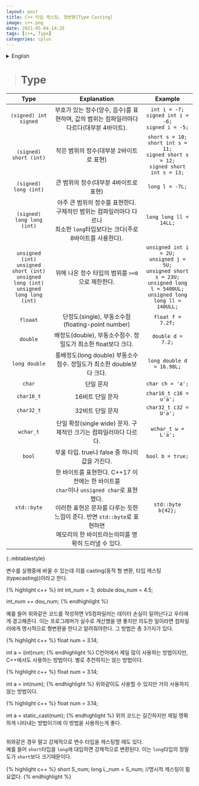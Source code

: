 ```yaml
---
layout: post
title: C++ 타입 캐스팅, 형변환[Type Casting]
image: c++.png
date: 2021-05-04-14:25
tags: [c++, Type]
categories: cplus
---
```


<details>
<summary>English</summary>
<div markdown="1">

># Type

|Type|Explanation|Example|
|:---:|:---:|:---:|
|```(signed) int```<br>```signed```|Represents a signed integer (positive or negative), and the range of values varies from compiler to compiler (mostly 4 bytes).|```int i = -7;```<br>```signed int i = -6;``` <br>```signed i = -5;```|
|```(signed) short (int)```|Small range integer (mostly expressed as 2 bytes)|```short s = 10;```<br>```short int s = 11;```<br>```signed short s = 12;```<br>```signed short int s = 13;```|
|```(signed) long (int)```|Large range integers (mostly represented by 4 bytes)|```long l = -7L;```|
|```(signed) long long (int)```|Represents a very large range of integers. The specific range varies from compiler to compiler, but is at least larger than the ```long``` type (usually 8 bytes).|```long long ll = 14LL;```|
|```unsigned (int)```<br>```unsigned short (int)```<br>```unsigned long (int)```<br>```unsigned long long (int)```|Limit the range of integer types above to ```>=0```.|```unsigned int i = 2U;``` <br>```unsigned j = 5U;```<br>```unsigned short s = 23U;```<br>```unsigned long l = 5400UL;```<br>```unsigned long long ll = 140ULL;```|
|```floaat```|single floating-point number|```float f = 7.2f;```|
|```double```|double Floating point number. Precision is at least greater than float.|```double d = 7.2;```|
|```long double```|long double Floating point number. Precision is at least greater than ```double```.|```long double d = 16.98L;```|
|```char```|Single character|```char ch = 'a';```|
|```char16_t```|16-bit single character|```char16_t c16 = u'a';```|
|```char32_t```|32-bit single character|```char32_t c32 = U'a';```|
|```wchar_t```|Single wide character. The specific size varies from compiler to compiler.|```wchar_t w = L'a';```|
|```bool```|Boolean type. It can be either true or false.|```bool b = true;```|
|```std::byte```|Represents one byte. Prior to C++17, a byte was represented as <br>```char``` or ```unsigned char```. <br>This expression gives the feeling of dealing with characters. On the other hand, when expressed as ```std::byte```, the meaning of <br>a byte of memory can be clearly revealed.|```std::byte b{42};```|
{:.mbtablestyle}


Variables can be changed during execution, which is called casting (dynamic type casting).

{% highlight c++ %}
int int_num = 3;
dobule dou_num = 4.5;

int_num += dou_num;
{% endhighlight %}

For example, if you write code like the above, the VS compiler warns us that data loss will occur. This is good if the programmer makes a mistake, but if it is intended, you need to tell the compiler to explicitly cast it. There are three ways to do that.


{% highlight c++ %}
float num = 3.14;

int a = (int)num;
{% endhighlight %}
It is the most commonly used method in C language, but it is also used in C++. This is not recommended.

{% highlight c++ %}
float num = 3.14;

int a = int(num);
{% endhighlight %}
It can be used as above, but it is rarely used.

{% highlight c++ %}
float num = 3.14;

int a = static_cast<int>(num);
{% endhighlight %}
The code above is long, but it is the clearest way to use this method.<br>
<br>


In addition to the above cases, there are times when the variable type is forcedly cast.<br>
For example, if the type ```short``` is assigned to ```long```, it is forcibly converted. This is because the precision of the ```long``` type is greater than that of the ```short```.

{% highlight c++ %}
short S_num;
long L_num = S_num; //No need for explicit casting.
{% endhighlight %}

---------------------------------------------------------------------------------------------------
---------------------------------------------------------------------------------------------------
</div>
</details>


># Type

|Type|Explanation|Example|
|:---:|:---:|:---:|
|```(signed) int```<br>```signed```|부호가 있는 정수(양수, 음수)를 표현하며, 값의 범위는 컴파일러마다 다르다(대부분 4바이트).|```int i = -7;```<br>```signed int i = -6;``` <br>```signed i = -5;```|
|```(signed) short (int)```|작은 범위의 정수(대부분 2바이트로 표현)|```short s = 10;```<br>```short int s = 11;```<br>```signed short s = 12;```<br>```signed short int s = 13;```|
|```(signed) long (int)```|큰 범위의 정수(대부분 4바이트로 표현)|```long l = -7L;```|
|```(signed) long long (int)```|아주 큰 범위의 정수를 표현한다. 구체적인 범위는 컴파일러마다 다르나 <br>최소한 ```long```타입보다는 크다(주로 8바이트를 사용한다).|```long long ll = 14LL;```|
|```unsigned (int)```<br>```unsigned short (int)```<br>```unsigned long (int)```<br>```unsigned long long (int)```|위에 나온 정수 타입의 범위를 ```>=0```으로 제한한다.|```unsigned int i = 2U;``` <br>```unsigned j = 5U;```<br>```unsigned short s = 23U;```<br>```unsigned long l = 5400UL;```<br>```unsigned long long ll = 140ULL;```|
|```floaat```|단정도(single), 부동소수점(floating-point number)|```float f = 7.2f;```|
|```double```|배정도(double), 부동소수점수. 정밀도가 최소한 float보다 크다.|```double d = 7.2;```|
|```long double```|롱배정도(long double) 부동소수점수. 정밀도가 최소한 double보다 크다.|```long double d = 16.98L;```|
|```char```|단일 문자|```char ch = 'a';```|
|```char16_t```|16비트 단일 문자|```char16_t c16 = u'a';```|
|```char32_t```|32비트 단일 문자|```char32_t c32 = U'a';```|
|```wchar_t```|단일 확장(single wide) 문자. 구체적인 크기는 컴파일러마다 다르다.|```wchar_t w = L'a';```|
|```bool```|부울 타입. true나 false 중 하나의 값을 가진다.|```bool b = true;```|
|```std::byte```|한 바이트를 표현한다. C++17 이전에는 한 바이트를 <br>```char```이나 ```unsigned char```로 표현했다. <br>이러한 표현은 문자를 다루는 듯한 느낌이 준다. 반면 ```std::byte```로 표현하면 <br>메모리의 한 바이트라는의미를 명확히 드러낼 수 있다.|```std::byte b{42};```|
{:.mbtablestyle}


변수를 실행중에 바꿀 수 있는데 이를 casting(동적 형 변환, 타입 캐스팅(typecasting))이라고 한다.

{% highlight c++ %}
int int_num = 3;
dobule dou_num = 4.5;

int_num += dou_num;
{% endhighlight %}

예를 들어 위와같은 코드를 작성하면 VS컴파일러는 데이터 손실이 일어난다고 우리에게 경고해준다. 이는 프로그래머가 실수로 계산했을 땐 좋지만 의도한 일이라면 컴파일러에게 명시적으로 형변환을 한다고 알려줘야한다. 그 방법은 총 3가지가 있다.


{% highlight c++ %}
float num = 3.14;

int a = (int)num;
{% endhighlight %}
C언어에서 제일 많이 사용하는 방법이지만, C++에서도 사용하는 방법이다. 별로 추천하지는 않는 방법이다.

{% highlight c++ %}
float num = 3.14;

int a = int(num);
{% endhighlight %}
위와같이도 사용할 수 있지만 거의 사용하지 않는 방법이다.

{% highlight c++ %}
float num = 3.14;

int a = static_cast<int>(num);
{% endhighlight %}
위의 코드는 길긴하지만 제일 명확하게 나타내는 방법이기에 이 방법을 사용하는게 좋다.<br>
<br>


위와같은 경우 말고 강제적으로 변수 타입을 캐스팅할 때도 있다.<br>
예를 들어 ```short```타입을 ```long```에 대입하면 강제적으로 변환된다. 이는 ```long```타입의 정밀도가 ```short```보다 크기때문이다.

{% highlight c++ %}
short S_num;
long L_num = S_num; //명시적 캐스팅이 필요없다.
{% endhighlight %}